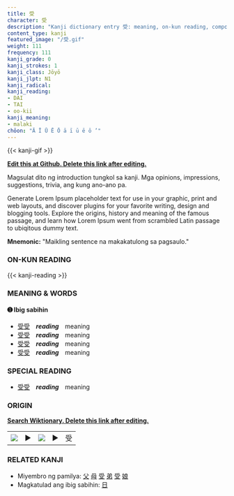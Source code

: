 ```yaml
---
title: 受
character: 受
description: "Kanji dictionary entry 受: meaning, on-kun reading, compounds, origin, related kanji"
content_type: kanji
featured_image: "/受.gif"
weight: 111
frequency: 111
kanji_grade: 0
kanji_strokes: 1
kanji_class: Jōyō
kanji_jlpt: N1
kanji_radical: 
kanji_reading: 
- DAI
- TAI
- oo-kii
kanji_meaning:
- malaki
chōon: "Ā Ī Ū Ē Ō ā ī ū ē ō ’"
---
```

[//]: # (Don't edit the line below. Kanji animated GIF code is automatically generated.)
{{< kanji-gif >}}

[//]: # (Edit below this line.)

**[Edit this at Github. Delete this link after editing.](https://github.com/tim0g/tim/tree/main/content/kanji/受/index.md)**

Magsulat dito ng introduction tungkol sa kanji. Mga opinions, impressions, suggestions, trivia, ang kung ano-ano pa.

Generate Lorem Ipsum placeholder text for use in your graphic, print and web layouts, and discover plugins for your favorite writing, design and blogging tools. Explore the origins, history and meaning of the famous passage, and learn how Lorem Ipsum went from scrambled Latin passage to ubiqitous dummy text.
 
**Mnemonic:** "Maikling sentence na makakatulong sa pagsaulo."

### ON-KUN READING

[//]: # (Don't edit the line below. ON-KUN READING code is automatically generated.)
{{< kanji-reading >}}

### MEANING & WORDS

#### ➊ **Ibig sabihin**
  - [受](../受)[受](../受)　***reading***　meaning
  - [受](../受)[受](../受)　***reading***　meaning
  - [受](../受)[受](../受)　***reading***　meaning
  - [受](../受)[受](../受)　***reading***　meaning

### SPECIAL READING
  - [受](../受)[受](../受)　***reading***　meaning

### ORIGIN

**[Search Wiktionary. Delete this link after editing.](https://wiktionary.org/wiki/受)**
<table class="kanji-table"><tr><td>
<img src="60px-受-bronze.svg.png">
</td><td>▶</td><td>
<img src="60px-受-oracle.svg.png">
</td><td>▶</td>
<td class="kanji-origin">受</td>
</tr></table>

### RELATED KANJI
- Miyembro ng pamilya: [父](../父) [母](../母) [受](../受) [弟](../弟) [受](../受) [娘](../娘)
- Magkatulad ang ibig sabihin: [日](../日)
